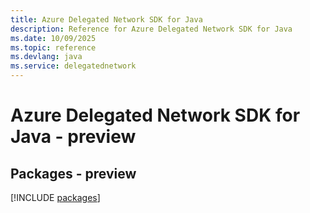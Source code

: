 ```yaml
---
title: Azure Delegated Network SDK for Java
description: Reference for Azure Delegated Network SDK for Java
ms.date: 10/09/2025
ms.topic: reference
ms.devlang: java
ms.service: delegatednetwork
---
```

# Azure Delegated Network SDK for Java - preview
## Packages - preview
[!INCLUDE [packages](delegated-network-index.md)]